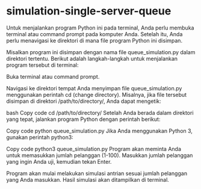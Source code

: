 # simulation-single-server-queue
Untuk menjalankan program Python ini pada terminal, Anda perlu membuka terminal atau command prompt pada komputer Anda. Setelah itu, Anda perlu menavigasi ke direktori di mana file program Python ini disimpan.

Misalkan program ini disimpan dengan nama file queue_simulation.py dalam direktori tertentu. Berikut adalah langkah-langkah untuk menjalankan program tersebut di terminal:

Buka terminal atau command prompt.

Navigasi ke direktori tempat Anda menyimpan file queue_simulation.py menggunakan perintah cd (change directory). Misalnya, jika file tersebut disimpan di direktori /path/to/directory/, Anda dapat mengetik:

bash
Copy code
cd /path/to/directory/
Setelah Anda berada dalam direktori yang tepat, jalankan program Python dengan perintah berikut:

Copy code
python queue_simulation.py
Jika Anda menggunakan Python 3, gunakan perintah python3:

Copy code
python3 queue_simulation.py
Program akan meminta Anda untuk memasukkan jumlah pelanggan (1-100). Masukkan jumlah pelanggan yang ingin Anda uji, kemudian tekan Enter.

Program akan mulai melakukan simulasi antrian sesuai jumlah pelanggan yang Anda masukkan. Hasil simulasi akan ditampilkan di terminal.
